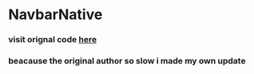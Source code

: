 # NavbarNative
### visit orignal code  [here](https://github.com/redbaron76/navbar-native) 
### beacause the original author so slow i made my own update 
